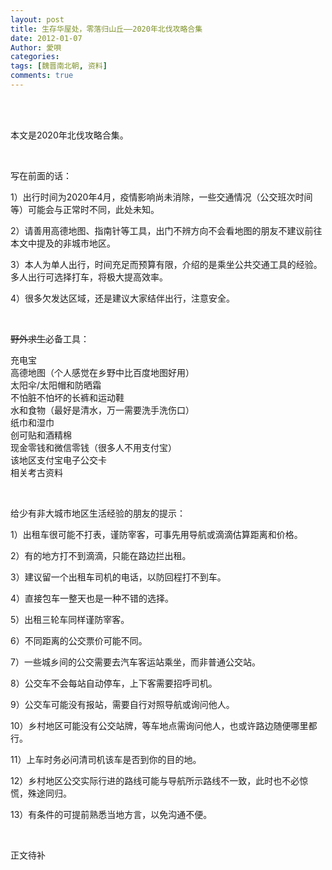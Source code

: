 ```yaml
---
layout: post
title: 生存华屋处，零落归山丘——2020年北伐攻略合集
date: 2012-01-07
Author: 愛唄
categories: 
tags: [魏晋南北朝, 资料]
comments: true
--- 
```


<br>
<br>

本文是2020年北伐攻略合集。

<br>

写在前面的话：

1）出行时间为2020年4月，疫情影响尚未消除，一些交通情况（公交班次时间等）可能会与正常时不同，此处未知。

2）请善用高德地图、指南针等工具，出门不辨方向不会看地图的朋友不建议前往本文中提及的非城市地区。

3）本人为单人出行，时间充足而预算有限，介绍的是乘坐公共交通工具的经验。多人出行可选择打车，将极大提高效率。

4）很多欠发达区域，还是建议大家结伴出行，注意安全。

<br>

~~野外求生~~必备工具：

充电宝  
高德地图（个人感觉在乡野中比百度地图好用）  
太阳伞/太阳帽和防晒霜  
不怕脏不怕坏的长裤和运动鞋  
水和食物（最好是清水，万一需要洗手洗伤口）  
纸巾和湿巾  
创可贴和酒精棉  
现金零钱和微信零钱（很多人不用支付宝）  
该地区支付宝电子公交卡  
相关考古资料

<br>

给少有非大城市地区生活经验的朋友的提示：

1）出租车很可能不打表，谨防宰客，可事先用导航或滴滴估算距离和价格。

2）有的地方打不到滴滴，只能在路边拦出租。

3）建议留一个出租车司机的电话，以防回程打不到车。

4）直接包车一整天也是一种不错的选择。

5）出租三轮车同样谨防宰客。

6）不同距离的公交票价可能不同。

7）一些城乡间的公交需要去汽车客运站乘坐，而非普通公交站。

8）公交车不会每站自动停车，上下客需要招呼司机。

9）公交车可能没有报站，需要自行对照导航或询问他人。

10）乡村地区可能没有公交站牌，等车地点需询问他人，也或许路边随便哪里都行。

11）上车时务必问清司机该车是否到你的目的地。

12）乡村地区公交实际行进的路线可能与导航所示路线不一致，此时也不必惊慌，殊途同归。

13）有条件的可提前熟悉当地方言，以免沟通不便。



<br>

正文待补

<br>
